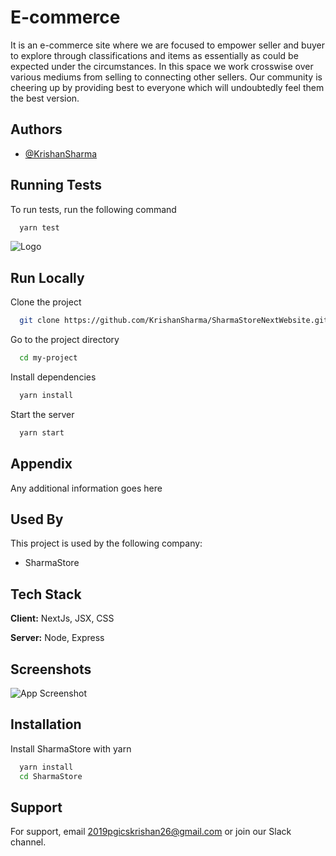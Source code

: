 # E-commerce

It is an e-commerce site where we are focused to empower seller and buyer to explore through classifications and items as essentially as could be expected under the circumstances. In this space we work crosswise over various mediums from selling to connecting other sellers. Our community is cheering up by providing best to everyone which will undoubtedly feel them the best version.

## Authors

- [@KrishanSharma](https://github.com/KrishanSharma26/food)

## Running Tests

To run tests, run the following command

```bash
  yarn test
```

![Logo](https://res.cloudinary.com/dbaae1ln7/image/upload/v1652943268/users/gieipfb1wcsvpgx34irx.jpg)

## Run Locally

Clone the project

```bash
  git clone https://github.com/KrishanSharma/SharmaStoreNextWebsite.git
```

Go to the project directory

```bash
  cd my-project
```

Install dependencies

```bash
  yarn install
```

Start the server

```bash
  yarn start
```

## Appendix

Any additional information goes here

## Used By

This project is used by the following company:

- SharmaStore

## Tech Stack

**Client:** NextJs, JSX, CSS

**Server:** Node, Express

## Screenshots

![App Screenshot](https://github.com/KrishanSharma/SharmaStoreNextWebsite/blob/main/demo/Home.png?raw=true)

## Installation

Install SharmaStore with yarn

```bash
  yarn install
  cd SharmaStore
```

## Support

For support, email 2019pgicskrishan26@gmail.com or join our Slack channel.
